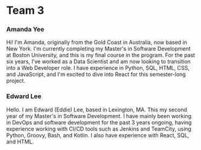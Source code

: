 # Team 3 

### Amanda Yee
Hi! I'm Amanda, originally from the Gold Coast in Australia, now based in New York. I'm currently completing my Master's in Software Development at Boston University, and this is my final course in the program. For the past six years, I've worked as a Data Scientist and am now looking to transition into a Web Developer role. I have experience in Python, SQL, HTML, CSS, and JavaScript, and I'm excited to dive into React for this semester-long project.

### Edward Lee
Hello. I am Edward (Eddie) Lee, based in Lexington, MA. This my second year of my Master's in Software Development. I have mainly been working in DevOps and software development for the past 3 years ongoing, having experience working with CI/CD tools such as Jenkins and TeamCity, using Python, Groovy, Bash, and Kotlin. I also have experience with React, SQL, and HTML.
